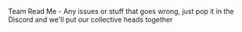 Team Read Me - 
Any issues or stuff that goes wrong, just pop it in the Discord and we'll put our collective heads together
